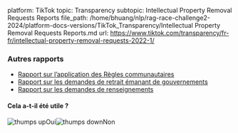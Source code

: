platform: TikTok
topic: Transparency
subtopic: Intellectual Property Removal Requests Reports
file_path: /home/bhuang/nlp/rag-race-challenge2-2024/platform-docs-versions/TikTok_Transparency/Intellectual Property Removal Requests Reports.md
url: https://www.tiktok.com/transparency/fr-fr/intellectual-property-removal-requests-2022-1/

### **Autres rapports**

* [Rapport sur l’application des Règles communautaires](https://www.tiktok.com/transparency/fr-fr/community-guidelines-enforcement)
* [Rapport sur les demandes de retrait émanant de gouvernements](https://www.tiktok.com/transparency/fr-fr/government-removal-requests)
* [Rapport sur les demandes de renseignements](https://www.tiktok.com/transparency/fr-fr/information-requests)

#### Cela a-t-il été utile ?

![thumps up](https://sf16-website-login.neutral.ttwstatic.com/obj/tiktok_web_login_static/websites/static/images/thumbs-up-80984a582e54af0b7149496dd4ede2a6.png)Oui![thumps down](https://sf16-website-login.neutral.ttwstatic.com/obj/tiktok_web_login_static/websites/static/images/thumbs-down-e0c9a7a1b1ea3c6ed439e5bf9a7e71bd.png)Non